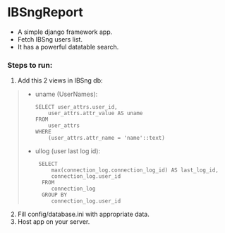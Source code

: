 # IBSngReport
- A simple django framework app.
- Fetch IBSng users list.
- It has a powerful datatable search.

### Steps to run:

1. Add this 2 views in IBSng db:
> - uname (UserNames):
>    
>		SELECT user_attrs.user_id,
>			user_attrs.attr_value AS uname
>		FROM 
>			user_attrs
>		WHERE
>       	(user_attrs.attr_name = 'name'::text)
>            
> - ullog (user last log id):
>    
>        SELECT 
>            max(connection_log.connection_log_id) AS last_log_id,
>            connection_log.user_id
>         FROM 
>            connection_log
>         GROUP BY 
>            connection_log.user_id
                
2. Fill config/database.ini with appropriate data.
3. Host app on your server.

